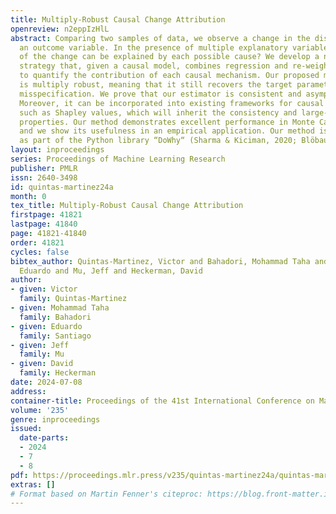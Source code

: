 ```yaml
---
title: Multiply-Robust Causal Change Attribution
openreview: n2eppIzHlL
abstract: Comparing two samples of data, we observe a change in the distribution of
  an outcome variable. In the presence of multiple explanatory variables, how much
  of the change can be explained by each possible cause? We develop a new estimation
  strategy that, given a causal model, combines regression and re-weighting methods
  to quantify the contribution of each causal mechanism. Our proposed methodology
  is multiply robust, meaning that it still recovers the target parameter under partial
  misspecification. We prove that our estimator is consistent and asymptotically normal.
  Moreover, it can be incorporated into existing frameworks for causal attribution,
  such as Shapley values, which will inherit the consistency and large-sample distribution
  properties. Our method demonstrates excellent performance in Monte Carlo simulations,
  and we show its usefulness in an empirical application. Our method is implemented
  as part of the Python library “DoWhy“ (Sharma & Kiciman, 2020; Blöbaum et al., 2022).
layout: inproceedings
series: Proceedings of Machine Learning Research
publisher: PMLR
issn: 2640-3498
id: quintas-martinez24a
month: 0
tex_title: Multiply-Robust Causal Change Attribution
firstpage: 41821
lastpage: 41840
page: 41821-41840
order: 41821
cycles: false
bibtex_author: Quintas-Martinez, Victor and Bahadori, Mohammad Taha and Santiago,
  Eduardo and Mu, Jeff and Heckerman, David
author:
- given: Victor
  family: Quintas-Martinez
- given: Mohammad Taha
  family: Bahadori
- given: Eduardo
  family: Santiago
- given: Jeff
  family: Mu
- given: David
  family: Heckerman
date: 2024-07-08
address:
container-title: Proceedings of the 41st International Conference on Machine Learning
volume: '235'
genre: inproceedings
issued:
  date-parts:
  - 2024
  - 7
  - 8
pdf: https://proceedings.mlr.press/v235/quintas-martinez24a/quintas-martinez24a.pdf
extras: []
# Format based on Martin Fenner's citeproc: https://blog.front-matter.io/posts/citeproc-yaml-for-bibliographies/
---
```

